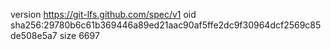 version https://git-lfs.github.com/spec/v1
oid sha256:29780b6c61b369446a89ed21aac90af5ffe2dc9f30964dcf2569c85de508e5a7
size 6697

